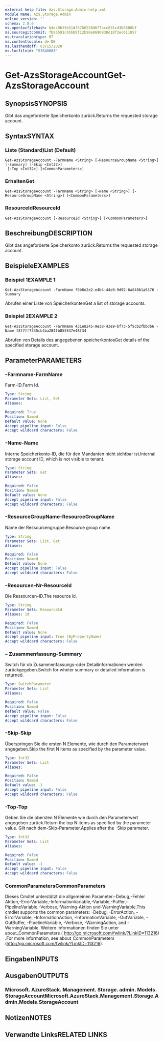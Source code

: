 ```yaml
---
external help file: Azs.Storage.Admin-help.xml
Module Name: Azs.Storage.Admin
online version: ''
schema: 2.0.0
ms.openlocfilehash: b4ec0639e31df3766550d6f7acc655cd3b5608bf
ms.sourcegitcommit: fb95591c45bb5f12b98e0690938d18f2ec611897
ms.translationtype: MT
ms.contentlocale: de-DE
ms.lasthandoff: 03/15/2020
ms.locfileid: "93840683"
---
```

# <span data-ttu-id="bc128-101">Get-AzsStorageAccount</span><span class="sxs-lookup"><span data-stu-id="bc128-101">Get-AzsStorageAccount</span></span>

## <span data-ttu-id="bc128-102">Synopsis</span><span class="sxs-lookup"><span data-stu-id="bc128-102">SYNOPSIS</span></span>
<span data-ttu-id="bc128-103">Gibt das angeforderte Speicherkonto zurück.</span><span class="sxs-lookup"><span data-stu-id="bc128-103">Returns the requested storage account.</span></span>

## <span data-ttu-id="bc128-104">Syntax</span><span class="sxs-lookup"><span data-stu-id="bc128-104">SYNTAX</span></span>

### <span data-ttu-id="bc128-105">Liste (Standard)</span><span class="sxs-lookup"><span data-stu-id="bc128-105">List (Default)</span></span>
```
Get-AzsStorageAccount -FarmName <String> [-ResourceGroupName <String>] [-Summary] [-Skip <Int32>]
 [-Top <Int32>] [<CommonParameters>]
```

### <span data-ttu-id="bc128-106">Erhalten</span><span class="sxs-lookup"><span data-stu-id="bc128-106">Get</span></span>
```
Get-AzsStorageAccount -FarmName <String> [-Name <String>] [-ResourceGroupName <String>] [<CommonParameters>]
```

### <span data-ttu-id="bc128-107">ResourceId</span><span class="sxs-lookup"><span data-stu-id="bc128-107">ResourceId</span></span>
```
Get-AzsStorageAccount [-ResourceId <String>] [<CommonParameters>]
```

## <span data-ttu-id="bc128-108">Beschreibung</span><span class="sxs-lookup"><span data-stu-id="bc128-108">DESCRIPTION</span></span>
<span data-ttu-id="bc128-109">Gibt das angeforderte Speicherkonto zurück.</span><span class="sxs-lookup"><span data-stu-id="bc128-109">Returns the requested storage account.</span></span>

## <span data-ttu-id="bc128-110">Beispiele</span><span class="sxs-lookup"><span data-stu-id="bc128-110">EXAMPLES</span></span>

### <span data-ttu-id="bc128-111">Beispiel 1</span><span class="sxs-lookup"><span data-stu-id="bc128-111">EXAMPLE 1</span></span>
```
Get-AzsStorageAccount -FarmName f9b8e2e2-e4b4-44e0-9d92-6a848b1a5376 -Summary
```

<span data-ttu-id="bc128-112">Abrufen einer Liste von Speicherkonten</span><span class="sxs-lookup"><span data-stu-id="bc128-112">Get a list of storage accounts.</span></span>

### <span data-ttu-id="bc128-113">Beispiel 2</span><span class="sxs-lookup"><span data-stu-id="bc128-113">EXAMPLE 2</span></span>
```
Get-AzsStorageAccount -FarmName 431e8245-9e38-43e9-bf73-5f9cb2fbbdb6 -Name f8f7ff7335cb4ba284fb855547e48f34
```

<span data-ttu-id="bc128-114">Abrufen von Details des angegebenen speicherkontos</span><span class="sxs-lookup"><span data-stu-id="bc128-114">Get details of the specified storage account.</span></span>

## <span data-ttu-id="bc128-115">Parameter</span><span class="sxs-lookup"><span data-stu-id="bc128-115">PARAMETERS</span></span>

### <span data-ttu-id="bc128-116">-Farmname</span><span class="sxs-lookup"><span data-stu-id="bc128-116">-FarmName</span></span>
<span data-ttu-id="bc128-117">Farm-ID.</span><span class="sxs-lookup"><span data-stu-id="bc128-117">Farm Id.</span></span>

```yaml
Type: String
Parameter Sets: List, Get
Aliases:

Required: True
Position: Named
Default value: None
Accept pipeline input: False
Accept wildcard characters: False
```

### <span data-ttu-id="bc128-118">-Name</span><span class="sxs-lookup"><span data-stu-id="bc128-118">-Name</span></span>
<span data-ttu-id="bc128-119">Interne Speicherkonto-ID, die für den Mandanten nicht sichtbar ist.</span><span class="sxs-lookup"><span data-stu-id="bc128-119">Internal storage account ID, which is not visible to tenant.</span></span>

```yaml
Type: String
Parameter Sets: Get
Aliases:

Required: False
Position: Named
Default value: None
Accept pipeline input: False
Accept wildcard characters: False
```

### <span data-ttu-id="bc128-120">-ResourceGroupName</span><span class="sxs-lookup"><span data-stu-id="bc128-120">-ResourceGroupName</span></span>
<span data-ttu-id="bc128-121">Name der Ressourcengruppe.</span><span class="sxs-lookup"><span data-stu-id="bc128-121">Resource group name.</span></span>

```yaml
Type: String
Parameter Sets: List, Get
Aliases:

Required: False
Position: Named
Default value: None
Accept pipeline input: False
Accept wildcard characters: False
```

### <span data-ttu-id="bc128-122">-Resourcen-Nr</span><span class="sxs-lookup"><span data-stu-id="bc128-122">-ResourceId</span></span>
<span data-ttu-id="bc128-123">Die Ressourcen-ID.</span><span class="sxs-lookup"><span data-stu-id="bc128-123">The resource id.</span></span>

```yaml
Type: String
Parameter Sets: ResourceId
Aliases: id

Required: False
Position: Named
Default value: None
Accept pipeline input: True (ByPropertyName)
Accept wildcard characters: False
```

### <span data-ttu-id="bc128-124">– Zusammenfassung</span><span class="sxs-lookup"><span data-stu-id="bc128-124">-Summary</span></span>
<span data-ttu-id="bc128-125">Switch für ob Zusammenfassungs-oder Detailinformationen werden zurückgegeben.</span><span class="sxs-lookup"><span data-stu-id="bc128-125">Switch for wheter summary or detailed information is returned.</span></span>

```yaml
Type: SwitchParameter
Parameter Sets: List
Aliases:

Required: False
Position: Named
Default value: False
Accept pipeline input: False
Accept wildcard characters: False
```

### <span data-ttu-id="bc128-126">-Skip</span><span class="sxs-lookup"><span data-stu-id="bc128-126">-Skip</span></span>
<span data-ttu-id="bc128-127">Überspringen Sie die ersten N Elemente, wie durch den Parameterwert angegeben.</span><span class="sxs-lookup"><span data-stu-id="bc128-127">Skip the first N items as specified by the parameter value.</span></span>

```yaml
Type: Int32
Parameter Sets: List
Aliases:

Required: False
Position: Named
Default value: -1
Accept pipeline input: False
Accept wildcard characters: False
```

### <span data-ttu-id="bc128-128">-Top</span><span class="sxs-lookup"><span data-stu-id="bc128-128">-Top</span></span>
<span data-ttu-id="bc128-129">Geben Sie die obersten N Elemente wie durch den Parameterwert angegeben zurück.</span><span class="sxs-lookup"><span data-stu-id="bc128-129">Return the top N items as specified by the parameter value.</span></span>
<span data-ttu-id="bc128-130">Gilt nach dem-Skip-Parameter.</span><span class="sxs-lookup"><span data-stu-id="bc128-130">Applies after the -Skip parameter.</span></span>

```yaml
Type: Int32
Parameter Sets: List
Aliases:

Required: False
Position: Named
Default value: -1
Accept pipeline input: False
Accept wildcard characters: False
```

### <span data-ttu-id="bc128-131">CommonParameters</span><span class="sxs-lookup"><span data-stu-id="bc128-131">CommonParameters</span></span>
<span data-ttu-id="bc128-132">Dieses Cmdlet unterstützt die allgemeinen Parameter:-Debug,-Fehler Aktion,-ErrorVariable,-InformationVariable,-Variable,-Puffer,-PipelineVariable,-Verbose,-Warning-Aktion und-WarningVariable.</span><span class="sxs-lookup"><span data-stu-id="bc128-132">This cmdlet supports the common parameters: -Debug, -ErrorAction, -ErrorVariable, -InformationAction, -InformationVariable, -OutVariable, -OutBuffer, -PipelineVariable, -Verbose, -WarningAction, and -WarningVariable.</span></span> <span data-ttu-id="bc128-133">Weitere Informationen finden Sie unter about_CommonParameters ( http://go.microsoft.com/fwlink/?LinkID=113216) .</span><span class="sxs-lookup"><span data-stu-id="bc128-133">For more information, see about_CommonParameters (http://go.microsoft.com/fwlink/?LinkID=113216).</span></span>

## <span data-ttu-id="bc128-134">Eingaben</span><span class="sxs-lookup"><span data-stu-id="bc128-134">INPUTS</span></span>

## <span data-ttu-id="bc128-135">Ausgaben</span><span class="sxs-lookup"><span data-stu-id="bc128-135">OUTPUTS</span></span>

### <span data-ttu-id="bc128-136">Microsoft. AzureStack. Management. Storage. admin. Models. StorageAccount</span><span class="sxs-lookup"><span data-stu-id="bc128-136">Microsoft.AzureStack.Management.Storage.Admin.Models.StorageAccount</span></span>

## <span data-ttu-id="bc128-137">Notizen</span><span class="sxs-lookup"><span data-stu-id="bc128-137">NOTES</span></span>

## <span data-ttu-id="bc128-138">Verwandte Links</span><span class="sxs-lookup"><span data-stu-id="bc128-138">RELATED LINKS</span></span>
